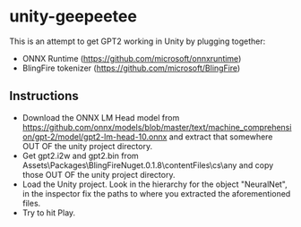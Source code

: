 # unity-geepeetee
This is an attempt to get GPT2 working in Unity by plugging together:
- ONNX Runtime (https://github.com/microsoft/onnxruntime)
- BlingFire tokenizer (https://github.com/microsoft/BlingFire)

## Instructions
- Download the ONNX LM Head model from https://github.com/onnx/models/blob/master/text/machine_comprehension/gpt-2/model/gpt2-lm-head-10.onnx and extract that somewhere OUT OF the unity project directory.
- Get gpt2.i2w and gpt2.bin from Assets\Packages\BlingFireNuget.0.1.8\contentFiles\cs\any and copy those OUT OF the unity project directory.
- Load the Unity project. Look in the hierarchy for the object "NeuralNet", in the inspector fix the paths to where you extracted the aforementioned files.
- Try to hit Play.